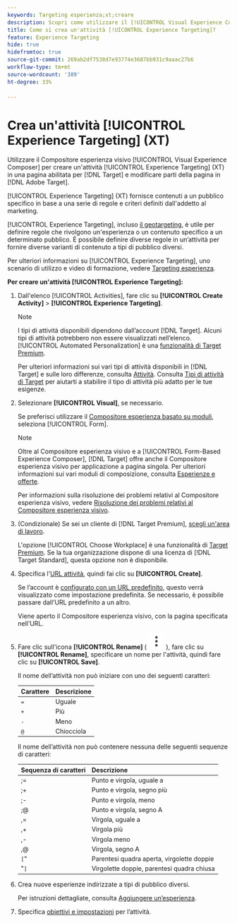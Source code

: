 ```yaml
---
keywords: Targeting esperienza;xt;creare
description: Scopri come utilizzare il [!UICONTROL Visual Experience Composer] (VEC) in [!DNL Adobe Target] per creare un'attività [!UICONTROL Experience Targeting] (XT).
title: Come si crea un'attività [!UICONTROL Experience Targeting]?
feature: Experience Targeting
hide: true
hidefromtoc: true
source-git-commit: 269ab2df7538d7e93774e3687bb931c9aaac27b6
workflow-type: tm+mt
source-wordcount: '389'
ht-degree: 33%

---
```


# Crea un&#39;attività [!UICONTROL Experience Targeting] (XT)

Utilizzare il Compositore esperienza visivo [!UICONTROL Visual Experience Composer] per creare un&#39;attività [!UICONTROL Experience Targeting] (XT) in una pagina abilitata per [!DNL Target] e modificare parti della pagina in [!DNL Adobe Target].

[!UICONTROL Experience Targeting] (XT) fornisce contenuti a un pubblico specifico in base a una serie di regole e criteri definiti dall&#39;addetto al marketing.

[!UICONTROL Experience Targeting], incluso [il geotargeting](/help/main/c-target/c-audiences/c-target-rules/geo.md), è utile per definire regole che rivolgono un&#39;esperienza o un contenuto specifico a un determinato pubblico. È possibile definire diverse regole in un’attività per fornire diverse varianti di contenuto a tipi di pubblico diversi.

Per ulteriori informazioni su [!UICONTROL Experience Targeting], uno scenario di utilizzo e video di formazione, vedere [Targeting esperienza](/help/main/c-activities/t-experience-target/experience-target.md).

**Per creare un&#39;attività [!UICONTROL Experience Targeting]:**

1. Dall&#39;elenco [!UICONTROL Activities], fare clic su **[!UICONTROL Create Activity]** > **[!UICONTROL Experience Targeting]**.

   >[!NOTE]
   >
   >I tipi di attività disponibili dipendono dall’account [!DNL Target]. Alcuni tipi di attività potrebbero non essere visualizzati nell’elenco. [!UICONTROL Automated Personalization] è una [funzionalità di Target Premium](/help/main/c-intro/intro.md#premium).
   >
   >Per ulteriori informazioni sui vari tipi di attività disponibili in [!DNL Target] e sulle loro differenze, consulta [Attività](/help/main/c-activities/activities.md#concept_D317A95A1AB54674BA7AB65C7985BA03). Consulta [Tipi di attività di Target](/help/main/c-activities/target-activities-guide.md) per aiutarti a stabilire il tipo di attività più adatto per le tue esigenze.

1. Selezionare **[!UICONTROL Visual]**, se necessario.

   Se preferisci utilizzare il [Compositore esperienza basato su moduli](/help/main/c-experiences/form-experience-composer.md), seleziona [!UICONTROL Form].

   >[!NOTE]
   >
   >Oltre al Compositore esperienza visivo e a [!UICONTROL Form-Based Experience Composer], [!DNL Target] offre anche il Compositore esperienza visivo per applicazione a pagina singola. Per ulteriori informazioni sui vari moduli di composizione, consulta [Esperienze e offerte](/help/main/c-experiences/experiences.md).
   >
   >Per informazioni sulla risoluzione dei problemi relativi al Compositore esperienza visivo, vedere [Risoluzione dei problemi relativi al Compositore esperienza visivo](/help/main/c-experiences/c-visual-experience-composer/r-troubleshoot-composer/troubleshoot-composer.md).

1. (Condizionale) Se sei un cliente di [!DNL Target Premium], [scegli un&#39;area di lavoro](/help/main/administrating-target/c-user-management/property-channel/property-channel.md).

   L&#39;opzione [!UICONTROL Choose Workplace] è una funzionalità di [Target Premium](/help/main/c-intro/intro.md). Se la tua organizzazione dispone di una licenza di [!DNL Target Standard], questa opzione non è disponibile.

1. Specifica l&#39;[URL attività](/help/main/c-activities/t-experience-target/t-xt-create/xt-activity-url.md#concept_D28549AAA0A14E3BB5F05F32BE8ABC90), quindi fai clic su **[!UICONTROL Create]**.

   Se l’account è [configurato con un URL predefinito](/help/main/administrating-target/visual-experience-composer-set-up.md), questo verrà visualizzato come impostazione predefinita. Se necessario, è possibile passare dall’URL predefinito a un altro.

   Viene aperto il Compositore esperienza visivo, con la pagina specificata nell’URL.

1. Fare clic sull&#39;icona **[!UICONTROL Rename]** ( ![icona Rinomina](/help/main/assets/icons/MoreSmallListVert.svg) ), fare clic su **[!UICONTROL Rename]**, specificare un nome per l&#39;attività, quindi fare clic su **[!UICONTROL Save]**.

   Il nome dell’attività non può iniziare con uno dei seguenti caratteri:

   | Carattere | Descrizione |
   |--- |--- |
   | `=` | Uguale |
   | `+` | Più |
   | `-` | Meno |
   | `@` | Chiocciola |

   Il nome dell’attività non può contenere nessuna delle seguenti sequenze di caratteri:

   | Sequenza di caratteri | Descrizione |
   |--- |--- |
   | ;= | Punto e virgola, uguale a |
   | ;+ | Punto e virgola, segno più |
   | ;- | Punto e virgola, meno |
   | ;@ | Punto e virgola, segno A |
   | ,= | Virgola, uguale a |
   | ,+ | Virgola più |
   | ,- | Virgola meno |
   | ,@ | Virgola, segno A |
   | `[`&quot; | Parentesi quadra aperta, virgolette doppie |
   | &quot;`]` | Virgolette doppie, parentesi quadra chiusa |

1. Crea nuove esperienze indirizzate a tipi di pubblico diversi.

   Per istruzioni dettagliate, consulta [Aggiungere un’esperienza](/help/main/c-activities/t-experience-target/t-xt-create/xt-add-experience.md).

1. Specifica [obiettivi e impostazioni](/help/main/c-activities/t-experience-target/t-xt-create/xt-goals-and-settings.md#reference_B25389FD6F3A4989801E740364B089CC) per l’attività.
